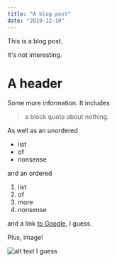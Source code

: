 ```yaml
---
title: "A blog post"
date: "2019-12-10"
---
```


This is a blog post.

It's not interesting.

# A header

Some more information. It includes

> a block quote
> about nothing.

As well as an unordered

- list
- of
- nonsense

and an ordered

1. list
2. of
3. more
4. nonsense

and a link [to Google](google.com), I guess.

Plus, image!

![alt text I guess](https://source.unsplash.com/random)
